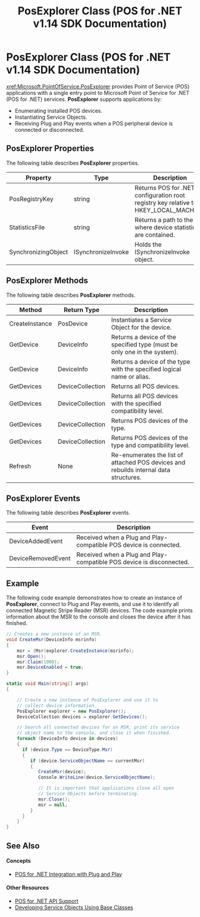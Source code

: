 ﻿---
title: PosExplorer Class (POS for .NET v1.14 SDK Documentation)
description: PosExplorer Class (POS for .NET v1.14 SDK Documentation) (POS for .NET v1.14 SDK Documentation)
ms.date: 03/03/2014
ms.update-cycle: 1825-days
ms.topic: how-to
ms.custom: "pos-restored-from-archive,UpdateFrequency5"
---

# PosExplorer Class (POS for .NET v1.14 SDK Documentation)

<xref:Microsoft.PointOfService.PosExplorer> provides Point of Service (POS) applications with a single entry point to Microsoft Point of Service for .NET (POS for .NET) services. **PosExplorer** supports applications by:

- Enumerating installed POS devices.
- Instantiating Service Objects.
- Receiving Plug and Play events when a POS peripheral device is connected or disconnected.

## PosExplorer Properties

The following table describes **PosExplorer** properties.

| Property            | Type               | Description                                                                          |
|---------------------|--------------------|--------------------------------------------------------------------------------------|
| PosRegistryKey      | string             | Returns POS for .NET configuration root registry key relative to HKEY_LOCAL_MACHINE. |
| StatisticsFile      | string             | Returns a path to the file where device statistics are contained.                    |
| SynchronizingObject | ISynchronizeInvoke | Holds the ISynchronizeInvoke object.                                                 |

## PosExplorer Methods

The following table describes **PosExplorer** methods.

| Method         | Return Type      | Description                                                                           |
|----------------|------------------|---------------------------------------------------------------------------------------|
| CreateInstance | PosDevice        | Instantiates a Service Object for the device.                                         |
| GetDevice      | DeviceInfo       | Returns a device of the specified type (must be only one in the system).              |
| GetDevice      | DeviceInfo       | Returns a device of the type with the specified logical name or alias.                |
| GetDevices     | DeviceCollection | Returns all POS devices.                                                              |
| GetDevices     | DeviceCollection | Returns all POS devices with the specified compatibility level.                       |
| GetDevices     | DeviceCollection | Returns POS devices of the type.                                                      |
| GetDevices     | DeviceCollection | Returns POS devices of the type and compatibility level.                              |
| Refresh        | None             | Re-enumerates the list of attached POS devices and rebuilds internal data structures. |

## PosExplorer Events

The following table describes **PosExplorer** events.

| Event              | Description                                                          |
|--------------------|----------------------------------------------------------------------|
| DeviceAddedEvent   | Received when a Plug and Play-compatible POS device is connected.    |
| DeviceRemovedEvent | Received when a Plug and Play-compatible POS device is disconnected. |

## Example

The following code example demonstrates how to create an instance of **PosExplorer**, connect to Plug and Play events, and use it to identify all connected Magnetic Stripe Reader (MSR) devices. The code example prints information about the MSR to the console and closes the device after it has finished.

```csharp
// Creates a new instance of an MSR.
void CreateMsr(DeviceInfo msrinfo)
{
    msr = (Msr)explorer.CreateInstance(msrinfo);
    msr.Open();
    msr.Claim(1000);
    msr.DeviceEnabled = true;
}

static void Main(string[] args)
{

    // Create a new instance of PosExplorer and use it to
    // collect device information.
    PosExplorer explorer = new PosExplorer();
    DeviceCollection devices = explorer.GetDevices();

    // Search all connected devices for an MSR, print its service
    // object name to the console, and close it when finished.
    foreach (DeviceInfo device in devices)
    {
      if (device.Type == DeviceType.Msr)
      {
         if (device.ServiceObjectName == currentMsr)
         {
            CreateMsr(device);
            Console.WriteLine(device.ServiceObjectName);

            // It is important that applications close all open
            // Service Objects before terminating.
            msr.Close();
            msr = null;
         }
      }
    }
}
```

## See Also

#### Concepts

- [POS for .NET Integration with Plug and Play](pos-for-net-integration-with-plug-and-play.md)

#### Other Resources

- [POS for .NET API Support](pos-for-net-api-support.md)
- [Developing Service Objects Using Base Classes](developing-service-objects-using-base-classes.md)
